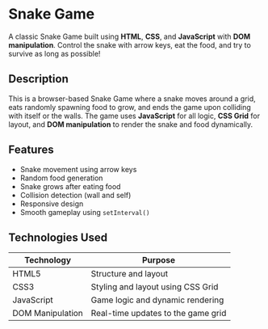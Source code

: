 # Snake Game

A classic Snake Game built using **HTML**, **CSS**, and **JavaScript** with **DOM manipulation**. Control the snake with arrow keys, eat the food, and try to survive as long as possible!

##  Description

This is a browser-based Snake Game where a snake moves around a grid, eats randomly spawning food to grow, and ends the game upon colliding with itself or the walls.
The game uses **JavaScript** for all logic, **CSS Grid** for layout, and **DOM manipulation** to render the snake and food dynamically.

##  Features

-  Snake movement using arrow keys
-  Random food generation
-  Snake grows after eating food
-  Collision detection (wall and self)
-  Responsive design
-  Smooth gameplay using `setInterval()`

##  Technologies Used

| Technology     | Purpose                                 |
|----------------|-----------------------------------------|
| HTML5          | Structure and layout                    |
| CSS3           | Styling and layout using CSS Grid       |
| JavaScript     | Game logic and dynamic rendering        |
| DOM Manipulation | Real-time updates to the game grid     |
